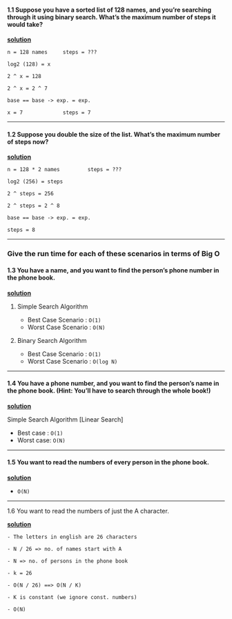 #### 1.1 Suppose you have a sorted list of 128 names, and you’re searching through it using binary search. What’s the maximum number of steps it would take?

**<ins>solution</ins>**
```
n = 128 names     steps = ???

log2 (128) = x

2 ^ x = 128

2 ^ x = 2 ^ 7

base == base -> exp. = exp.

x = 7             steps = 7
```
---------------------------------------------------------
#### 1.2 Suppose you double the size of the list. What’s the maximum number of steps now?

**<ins>solution</ins>**
```
n = 128 * 2 names         steps = ???

log2 (256) = steps

2 ^ steps = 256 

2 ^ steps = 2 ^ 8

base == base -> exp. = exp.

steps = 8
```
---------------------------------------------------------
### Give the run time for each of these scenarios in terms of Big O

#### 1.3 You have a name, and you want to find the person’s phone number in the phone book. 

**<ins>solution</ins>** 

1) Simple Search Algorithm
    - Best Case Scenario  : `O(1)`
    - Worst Case Scenario : `O(N)`

2) Binary Search Algorithm
    - Best Case Scenario  : `O(1)`
    - Worst Case Scenario : `O(log N)`
---------------------------------------------------------
#### 1.4 You have a phone number, and you want to find the person’s name in the phone book. (Hint: You’ll have to search through the whole book!)

**<ins>solution</ins>**

Simple Search Algorithm [Linear Search]
- Best case : `O(1)`
- Worst case: `O(N)`

---------------------------------------------------------

#### 1.5 You want to read the numbers of every person in the phone book.

**<ins>solution</ins>**
- `O(N)`

---------------------------------------------------------

1.6 You want to read the numbers of just the A character. 

**<ins>solution</ins>**
```
- The letters in english are 26 characters

- N / 26 => no. of names start with A

- N => no. of persons in the phone book

- k = 26

- O(N / 26) ==> O(N / K)

- K is constant (we ignore const. numbers)

- O(N)
```